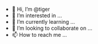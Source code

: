 - 👋 Hi, I’m @tiger
- 👀 I’m interested in ...
- 🌱 I’m currently learning ...
- 💞️ I’m looking to collaborate on ...
- 📫 How to reach me ...

<!---
tiger/tiger is a ✨ special ✨ repository because its `README.md` (this file) appears on your GitHub profile.
You can click the Preview link to take a look at your changes.
--->
